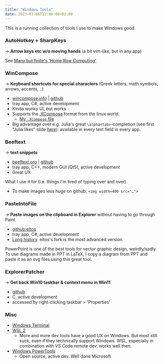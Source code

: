 ```yaml
---
title: "Windows Tools"
date: 2023-01-06T12:00:00+02:00
---
```


This is a running collection of tools I use to make Windows good.


### AutoHotkey + SharpKeys
→ **Arrow keys etc w/o moving hands** (a bit vim-like; but in any app)

See [Many but finite's 'Home Row Computing'](https://manybutfinite.com/post/home-row-computing/)


### WinCompose
→ **Keyboard shortcuts for special characters** (Greek letters, math symbols, arrows, accents, ..)

- [wincompose.info](http://wincompose.info/) | [github](https://github.com/samhocevar/wincompose)
- tray app, C#, active development
- Kinda wonky UI, but works
- Supports the [.XCompose] format from the linux world.
  - [My `.XCompose` file](https://github.com/tfiers/dotfiles/blob/main/.XCompose)
- Big advantage over e.g. Julia's great `\alpha<tab>`-completion
  (see first "Julia likes" slide [here](/posts/julia-for-scientists)):
  available in every text field in every app.

<!--
Hugo syntax for is {{< ref "julia-for-scientists" >}}
(https://gohugo.io/content-management/cross-references).
But that doesn't even insert a link.
-->

[.XCompose]: https://wiki.debian.org/XCompose


### Beeftext
→ **text snippets**

- [beeftext.org](https://beeftext.org) | [github](https://github.com/xmichelo/Beeftex)
- tray app, C++, modern GUI (Qt5), active development
- Great UX

What I use it for (i.e. things I'm tired of typing over and over)
- To make images less huge on github: `<img width=400 src="…">`


### PasteIntoFile
→ **Paste images on the clipboard in Explorer** without having to go through Paint

- [github:eltos](https://github.com/eltos/PasteIntoFile)
- tray app, C#, active development
- [Long history](https://github.com/eltos/PasteIntoFile/issues/15).
  eltos's fork is the most advanced version.

PowerPoint is one of the best tools for vector graphic design, weirdly/sadly.
To use diagrams made in PPT in LaTeX, I copy a diagram from PPT and paste it as an svg files using this great tool.



### ExplorerPatcher
→ **Get back Win10 taskbar & context menu in Win11**

- [github](https://github.com/valinet/ExplorerPatcher)
- C, active development
- accessed by right-clicking taskbar > 'Properties'


### Misc

- [Windows Terminal](https://github.com/microsoft/terminal#readme)
- [WSL 2](https://learn.microsoft.com/en-us/windows/wsl/)
  - More and more dev tools have a good UX on Windows.
    But most still suck, even if they technically support Windows.
    WSL, especially in combination with VS Code remote dev, works well then.
- [Windows PowerTools](https://learn.microsoft.com/en-us/windows/powertoys/)
  - Open source, active dev. Well done Microsoft.
